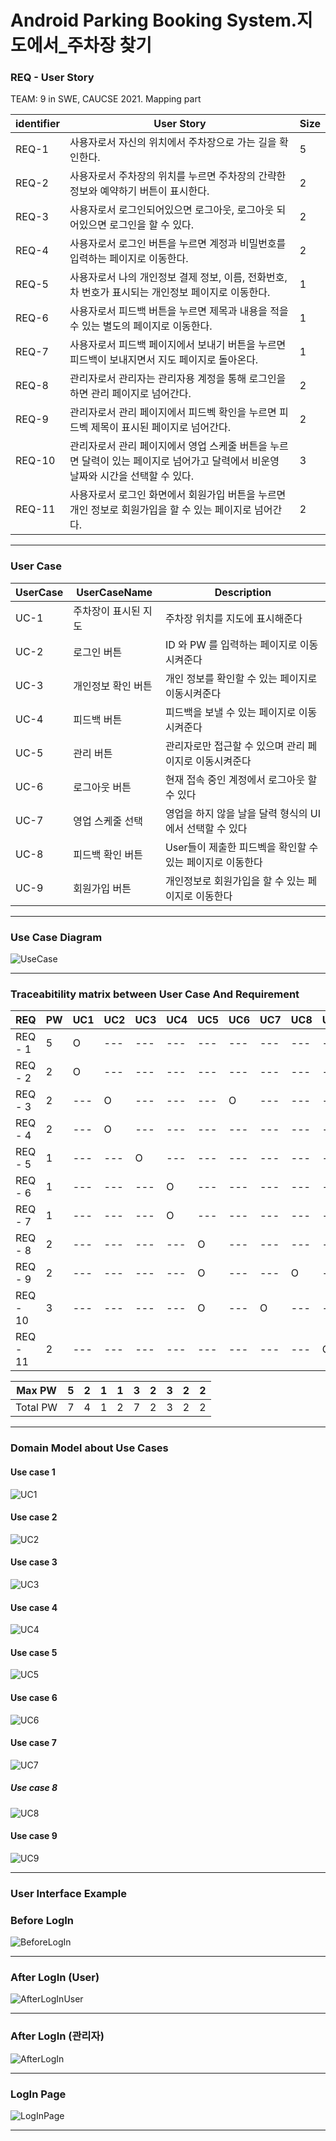 # Android Parking Booking System.지도에서_주차장 찾기  
### REQ - User Story	
TEAM: 9 in SWE, CAUCSE 2021. Mapping part 

|identifier|User Story|Size|   
|----|----------------|----|  
|REQ-1|사용자로서 자신의 위치에서 주차장으로 가는 길을 확인한다.|5|  
|REQ-2|사용자로서 주차장의 위치를 누르면 주차장의 간략한 정보와 예약하기 버튼이 표시한다.|2|  
|REQ-3|사용자로서 로그인되어있으면 로그아웃, 로그아웃 되어있으면 로그인을 할 수 있다.|2|  
|REQ-4|사용자로서 로그인 버튼을 누르면 계정과 비밀번호를 입력하는 페이지로 이동한다.|2|  
|REQ-5|사용자로서 나의 개인정보 결제 정보, 이름, 전화번호, 차 번호가 표시되는 개인정보 페이지로 이동한다.|1|  
|REQ-6|사용자로서 피드백 버튼을 누르면 제목과 내용을 적을 수 있는 별도의 페이지로 이동한다.|1|  
|REQ-7|사용자로서 피드백 페이지에서 보내기 버튼을 누르면 피드백이 보내지면서 지도 페이지로 돌아온다.|1|  
|REQ-8|관리자로서 관리자는 관리자용 계정을 통해 로그인을하면 관리 페이지로 넘어간다.|2|  
|REQ-9|관리자로서 관리 페이지에서 피드벡 확인을 누르면 피드벡 제목이 표시된 페이지로 넘어간다.|2|  
|REQ-10|관리자로서 관리 페이지에서 영업 스케줄 버튼을 누르면 달력이 있는 페이지로 넘어가고 달력에서 비운영 날짜와 시간을 선택할 수 있다.|3|  
|REQ-11|사용자로서 로그인 화면에서 회원가입 버튼을 누르면 개인 정보로 회원가입을 할 수 있는 페이지로 넘어간다.|2|    
  
  
* * * 
### User Case  

|UserCase|UserCaseName|Description|   
|--------|------------|-----------|  
|UC-1|주차장이 표시된 지도|주차장 위치를 지도에 표시해준다|  
|UC-2|로그인 버튼|ID 와 PW 를 입력하는 페이지로 이동시켜준다|  
|UC-3|개인정보 확인 버튼|개인 정보를 확인할 수 있는 페이지로 이동시켜준다|   
|UC-4|피드백 버튼|피드백을 보낼 수 있는 페이지로 이동시켜준다|  
|UC-5|관리 버튼 |관리자로만 접근할 수 있으며 관리 페이지로 이동시켜준다|  
|UC-6|로그아웃 버튼|현재 접속 중인 계정에서 로그아웃 할 수 있다|  
|UC-7|영업 스케줄 선택|영업을 하지 않을 날을 달력 형식의 UI에서 선택할 수 있다|  
|UC-8|피드백 확인 버튼|User들이 제출한 피드벡을 확인할 수 있는 페이지로 이동한다| 
|UC-9|회원가입 버튼|개인정보로 회원가입을 할 수 있는 페이지로 이동한다|  

  
  * * * 
### Use Case Diagram

![UseCase](https://user-images.githubusercontent.com/49308460/114367015-fadbe400-9bb6-11eb-9ed3-87747ede0550.png)


* * * 
### Traceabitility matrix between User Case And Requirement  
  
|REQ|PW|UC1|UC2|UC3|UC4|UC5|UC6|UC7|UC8|UC9|    
|---|--|---|---|---|---|---|---|---|---|---|      
|REQ - 1|5|O|---|---|---|---|---|---|---|---|      
|REQ - 2|2|O|---|---|---|---|---|---|---|---|      
|REQ - 3|2|---|O|---|---|---|O|---|---|---|      
|REQ - 4|2|---|O|---|---|---|---|---|---|---|      
|REQ - 5|1|---|---|O|---|---|---|---|---|---|      
|REQ - 6|1|---|---|---|O|---|---|---|---|---|      
|REQ - 7|1|---|---|---|O|---|---|---|---|---|      
|REQ - 8|2|---|---|---|---|O|---|---|---|---|      
|REQ - 9|2|---|---|---|---|O|---|---|O|---|      
|REQ - 10|3|---|---|---|---|O|---|O|---|---|  
|REQ - 11|2|---|---|---|---|---|---|---|---|O|      

|Max PW|5|2|1|1|3|2|3|2|2|      
|------|---|---|---|---|---|---|---|---|---|      
|Total PW|7|4|1|2|7|2|3|2|2|        
  
  
* * * 

### Domain Model about Use Cases  

#### Use case 1

![UC1](./Image/UC1.png)  

#### Use case 2

![UC2](./Image/UC2.png)  

#### Use case 3

![UC3](./Image/UC3.png)  

#### Use case 4

![UC4](./Image/UC4.png)  

#### Use case 5  

![UC5](./Image/UC5.png)  

#### Use case 6  

![UC6](./Image/UC6.png)  

#### Use case 7  

![UC7](./Image/UC7.png)  

##### Use case 8  

![UC8](./Image/UC8.png)  
#### Use case 9

![UC9](./Image/UC9.png)  

* * * 

### User Interface Example  

### Before LogIn  

![BeforeLogIn](./Image/BeforeLogIn.png)
* * * 

### After LogIn (User)

![AfterLogInUser](./Image/AfterLogInUser.png)
* * * 

### After LogIn (관리자)

![AfterLogIn](./Image/AfterLogIn.png)
* * * 

### LogIn Page  

![LogInPage](./Image/LogInPage.png)
* * * 
   
